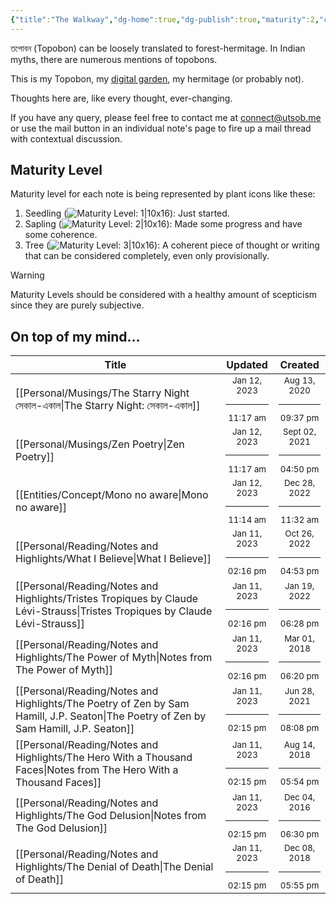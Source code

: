 ```yaml
---
{"title":"The Walkway","dg-home":true,"dg-publish":true,"maturity":2,"created":"2023-01-02T21:30:15+06:00","updated":"2023-01-12T12:19:22+06:00","dg-metatags":{"description":"Utsob's Digital Garden","og:description":"Utsob's Digital Garden"},"permalink":"/the-walkway/","metatags":{"description":"Utsob's Digital Garden","og:description":"Utsob's Digital Garden"},"tags":["gardenEntry"],"dgPassFrontmatter":true}
---
```


তপোবন (Topobon) can be loosely translated to forest-hermitage. In Indian myths, there are numerous mentions of topobons.

This is my Topobon, my [digital garden](https://cagrimmett.com/notes/2020/11/08/what-are-digital-gardens/), my hermitage (or probably not).

Thoughts here are, like every thought, ever-changing.

If you have any query, please feel free to contact me at [connect@utsob.me](mailto:connect@utsob.me) or use the mail button in an individual note's page to fire up a mail thread with contextual discussion.

## Maturity Level
Maturity level for each note is being represented by plant icons like these:
  1. Seedling (![Maturity Level: 1|10x16](https://topobon.utsob.me/img/tree-1.svg)): Just started.
  2. Sapling (![Maturity Level: 2|10x16](https://topobon.utsob.me/img/tree-2.svg)): Made some progress and have some coherence.
  3. Tree (![Maturity Level: 3|10x16](https://topobon.utsob.me/img/tree-3.svg)): A coherent piece of thought or writing that can be considered completely, even only provisionally.


> [!Warning] 
> Maturity Levels should be considered with a healthy amount of scepticism since they are purely subjective.


## On top of my mind…
| Title                                                                                                                                   | Updated                                                   | Created                                                    |
| --------------------------------------------------------------------------------------------------------------------------------------- | --------------------------------------------------------- | ---------------------------------------------------------- |
| [[Personal/Musings/The Starry Night সেকাল-একাল\|The Starry Night: সেকাল-একাল]]                                                       | <center><small>Jan 12, 2023<hr/>11:17 am</small></center> | <center><small>Aug 13, 2020<hr/>09:37 pm</small></center>  |
| [[Personal/Musings/Zen Poetry\|Zen Poetry]]                                                                                          | <center><small>Jan 12, 2023<hr/>11:17 am</small></center> | <center><small>Sept 02, 2021<hr/>04:50 pm</small></center> |
| [[Entities/Concept/Mono no aware\|Mono no aware]]                                                                                    | <center><small>Jan 12, 2023<hr/>11:14 am</small></center> | <center><small>Dec 28, 2022<hr/>11:32 am</small></center>  |
| [[Personal/Reading/Notes and Highlights/What I Believe\|What I Believe]]                                                             | <center><small>Jan 11, 2023<hr/>02:16 pm</small></center> | <center><small>Oct 26, 2022<hr/>04:53 pm</small></center>  |
| [[Personal/Reading/Notes and Highlights/Tristes Tropiques by Claude Lévi-Strauss\|Tristes Tropiques by Claude Lévi-Strauss]]         | <center><small>Jan 11, 2023<hr/>02:16 pm</small></center> | <center><small>Jan 19, 2022<hr/>06:28 pm</small></center>  |
| [[Personal/Reading/Notes and Highlights/The Power of Myth\|Notes from The Power of Myth]]                                            | <center><small>Jan 11, 2023<hr/>02:16 pm</small></center> | <center><small>Mar 01, 2018<hr/>06:20 pm</small></center>  |
| [[Personal/Reading/Notes and Highlights/The Poetry of Zen by Sam Hamill, J.P. Seaton\|The Poetry of Zen by Sam Hamill, J.P. Seaton]] | <center><small>Jan 11, 2023<hr/>02:15 pm</small></center> | <center><small>Jun 28, 2021<hr/>08:08 pm</small></center>  |
| [[Personal/Reading/Notes and Highlights/The Hero With a Thousand Faces\|Notes from The Hero With a Thousand Faces]]                  | <center><small>Jan 11, 2023<hr/>02:15 pm</small></center> | <center><small>Aug 14, 2018<hr/>05:54 pm</small></center>  |
| [[Personal/Reading/Notes and Highlights/The God Delusion\|Notes from The God Delusion]]                                              | <center><small>Jan 11, 2023<hr/>02:15 pm</small></center> | <center><small>Dec 04, 2016<hr/>06:30 pm</small></center>  |
| [[Personal/Reading/Notes and Highlights/The Denial of Death\|The Denial of Death]]                                                   | <center><small>Jan 11, 2023<hr/>02:15 pm</small></center> | <center><small>Dec 08, 2018<hr/>05:55 pm</small></center>  |

